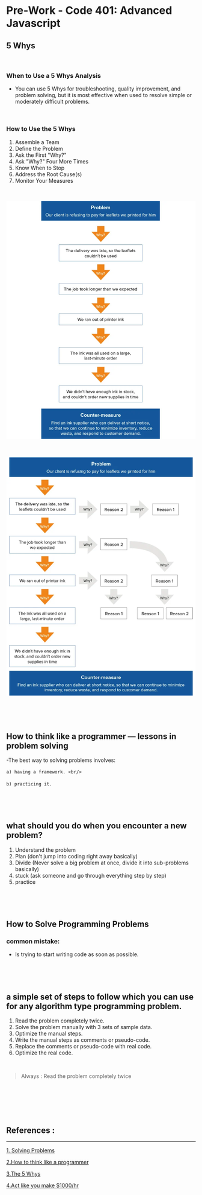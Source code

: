 # Pre-Work - Code 401: Advanced Javascript

## 5 Whys

<p>&nbsp;</p>

### When to Use a 5 Whys Analysis
- You can use 5 Whys for troubleshooting, quality improvement, and problem solving, but it is most effective when used to resolve simple or moderately difficult problems.

<p>&nbsp;</p>

### How to Use the 5 Whys
1. Assemble a Team
2. Define the Problem
3. Ask the First "Why?"
4. Ask "Why?" Four More Times
5. Know When to Stop
6. Address the Root Cause(s)
7. Monitor Your Measures

<p>&nbsp;</p>

![one](../images/one5.webp)

<p>&nbsp;</p>


![two](../images/two5.webp)

<p>&nbsp;</p>
<p>&nbsp;</p>


## How to think like a programmer — lessons in problem solving



-The best way  to solving problems involves: <br/>

    a) having a framework. <br/>

    b) practicing it.

<p>&nbsp;</p>
<p>&nbsp;</p>

## what should you do when you encounter a new problem?

1. Understand the problem
2. Plan (don't jump into coding right away basically)
3. Divide (Never solve a big problem at once, divide it into sub-problems basically)
4. stuck (ask someone and go through everything step by step)
5. practice

<p>&nbsp;</p>
<p>&nbsp;</p>

## How to Solve Programming Problems

### common mistake:
 - Is trying to start writing code as soon as possible.
<p>&nbsp;</p>
<p>&nbsp;</p>

 ## a simple set of steps to follow which you can use for any algorithm type programming problem.

1. Read the problem completely twice.
2. Solve the problem manually with 3 sets of sample data.
3. Optimize the manual steps.
4. Write the manual steps as comments or pseudo-code.
5. Replace the comments or pseudo-code with real code.
6. Optimize the real code.

<p>&nbsp;</p>

> Always : Read the problem completely twice
<p>&nbsp;</p>
<p>&nbsp;</p>
<p>&nbsp;</p>


## References :
---
[1. Solving Problems](https://simpleprogrammer.com/solving-problems-breaking-it-down/)

 [2.How to think like a programmer](https://medium.freecodecamp.org/how-to-think-like-a-programmer-lessons-in-problem-solving-d1d8bf1de7d2)

 [3.The 5 Whys](https://www.mindtools.com/pages/article/newTMC_5W.htm)

 [4.Act like you make $1000/hr](https://medium.com/swlh/pretend-your-time-is-worth-1-000-hour-and-youll-become-100x-more-productive-f04628bb3e6d)

